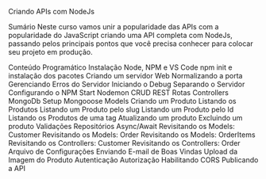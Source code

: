  Criando APIs com NodeJs


Sumário
Neste curso vamos unir a popularidade das APIs com a popularidade do JavaScript criando uma API completa com NodeJs, passando pelos principais pontos que você precisa conhecer para colocar seu projeto em produção.

Conteúdo Programático
Instalação Node, NPM e VS Code
npm init e instalação dos pacotes
Criando um servidor Web
Normalizando a porta
Gerenciando Erros do Servidor
Iniciando o Debug
Separando o Servidor
Configurando o NPM Start
Nodemon
CRUD REST
Rotas
Controllers
MongoDb Setup
Mongooose
Models
Criando um Produto
Listando os Produtos
Listando um Produto pelo slug
Listando um Produto pelo Id
Listando os Produtos de uma tag
Atualizando um produto
Excluindo um produto
Validações
Repositórios
Async/Await
Revisitando os Models: Customer
Revisitando os Models: Order
Revisitando os Models: OrderItems
Revisitando os Controllers: Customer
Revisitando os Controllers: Order
Arquivo de Configurações
Enviando E-mail de Boas Vindas
Upload da Imagem do Produto
Autenticação
Autorização
Habilitando CORS
Publicando a API
